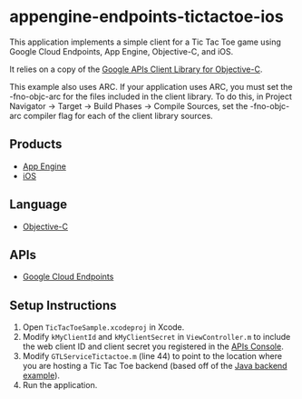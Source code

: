 appengine-endpoints-tictactoe-ios
================================

This application implements a simple client for a Tic Tac Toe game using
Google Cloud Endpoints, App Engine, Objective-C, and iOS.

It relies on a copy of the [Google APIs Client Library for Objective-C][1].

This example also uses ARC. If your application uses ARC, you must set the
-fno-objc-arc for the files included in the client library. To do this, in
Project Navigator -> Target -> Build Phases -> Compile Sources, set the
-fno-objc-arc compiler flag for each of the client library sources.

## Products
- [App Engine][2]
- [iOS][3]

## Language
- [Objective-C][4]

## APIs
- [Google Cloud Endpoints][5]

## Setup Instructions
1. Open `TicTacToeSample.xcodeproj` in Xcode.
2. Modify `kMyClientId` and `kMyClientSecret` in `ViewController.m` to include
   the web client ID and client secret you registered in the [APIs Console][6].
3. Modify `GTLServiceTictactoe.m` (line 44) to point to the location where you
   are hosting a Tic Tac Toe backend (based off of the
   [Java backend example][7]).
4. Run the application.


[1]: http://code.google.com/p/google-api-objectivec-client/
[2]: https://developers.google.com/appengine
[3]: https://developer.apple.com/technologies/ios/
[4]: http://en.wikipedia.org/wiki/Objective-C
[5]: https://developers.google.com/appengine/docs/java/endpoints/
[6]: https://code.google.com/apis/console
[7]: https://github.com/GoogleCloudPlatform/appengine-endpoints-tictactoe-java

